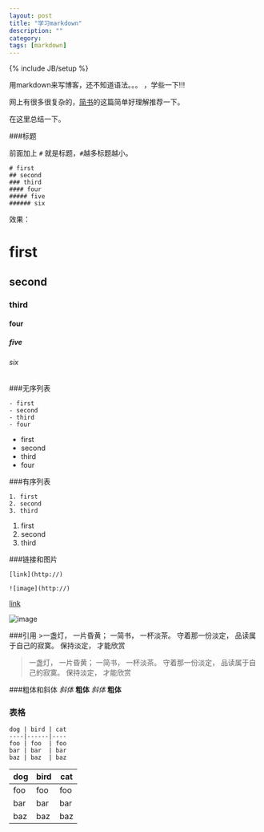 ```yaml
---
layout: post
title: "学习markdown"
description: ""
category: 
tags: [markdown]
---
```

{% include JB/setup %}

用markdown来写博客，还不知道语法。。。 ，学些一下!!!

网上有很多很复杂的，[简书](http://www.jianshu.com/p/q81RER)的这篇简单好理解推荐一下。

在这里总结一下。

###标题

前面加上 `#`  就是标题，`#`越多标题越小。

	# first
	## second
	### third
	#### four
	##### five
	###### six
	
效果：

# first

## second

### third

#### four

##### five

###### six



###无序列表

	- first
	- second
	- third
	- four

- first
- second
- third
- four

###有序列表

	1. first
	2. second
	3. third
	
1. first
2. second
3. third

###链接和图片

	[link](http://)

	![image](http://)


[link](http://)

![image](http://)


###引用
	>一盏灯， 一片昏黄； 一简书， 一杯淡茶。 守着那一份淡定， 品读属于自己的寂寞。 保持淡定， 才能欣赏
>一盏灯， 一片昏黄； 一简书， 一杯淡茶。 守着那一份淡定， 品读属于自己的寂寞。 保持淡定， 才能欣赏

###粗体和斜体
	*斜体* **粗体**
*斜体* **粗体**

### 表格

	dog | bird | cat
	----|------|----
	foo | foo  | foo
	bar | bar  | bar
	baz | baz  | baz
	
dog | bird | cat
----|------|----
foo | foo  | foo
bar | bar  | bar
baz | baz  | baz
